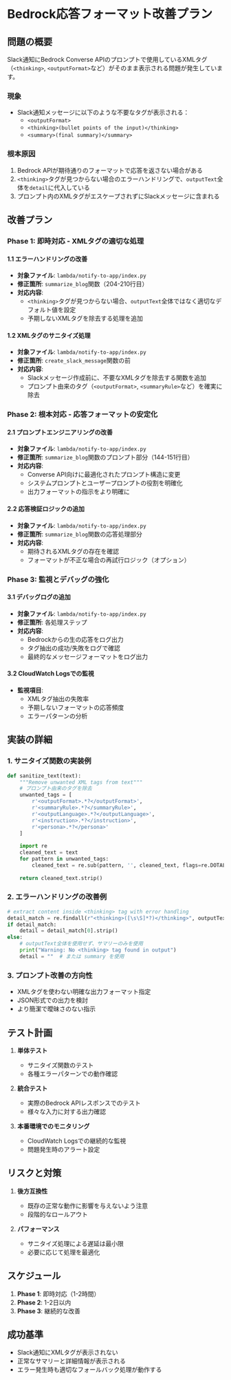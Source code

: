 # Bedrock応答フォーマット改善プラン

## 問題の概要

Slack通知にBedrock Converse APIのプロンプトで使用しているXMLタグ（`<thinking>`, `<outputFormat>`など）がそのまま表示される問題が発生しています。

### 現象
- Slack通知メッセージに以下のような不要なタグが表示される：
  - `<outputFormat>`
  - `<thinking>(bullet points of the input)</thinking>`
  - `<summary>(final summary)</summary>`

### 根本原因
1. Bedrock APIが期待通りのフォーマットで応答を返さない場合がある
2. `<thinking>`タグが見つからない場合のエラーハンドリングで、`outputText`全体を`detail`に代入している
3. プロンプト内のXMLタグがエスケープされずにSlackメッセージに含まれる

## 改善プラン

### Phase 1: 即時対応 - XMLタグの適切な処理

#### 1.1 エラーハンドリングの改善
- **対象ファイル**: `lambda/notify-to-app/index.py`
- **修正箇所**: `summarize_blog`関数（204-210行目）
- **対応内容**:
  - `<thinking>`タグが見つからない場合、`outputText`全体ではなく適切なデフォルト値を設定
  - 予期しないXMLタグを除去する処理を追加

#### 1.2 XMLタグのサニタイズ処理
- **対象ファイル**: `lambda/notify-to-app/index.py`
- **修正箇所**: `create_slack_message`関数の前
- **対応内容**:
  - Slackメッセージ作成前に、不要なXMLタグを除去する関数を追加
  - プロンプト由来のタグ（`<outputFormat>`, `<summaryRule>`など）を確実に除去

### Phase 2: 根本対応 - 応答フォーマットの安定化

#### 2.1 プロンプトエンジニアリングの改善
- **対象ファイル**: `lambda/notify-to-app/index.py`
- **修正箇所**: `summarize_blog`関数のプロンプト部分（144-151行目）
- **対応内容**:
  - Converse API向けに最適化されたプロンプト構造に変更
  - システムプロンプトとユーザープロンプトの役割を明確化
  - 出力フォーマットの指示をより明確に

#### 2.2 応答検証ロジックの追加
- **対象ファイル**: `lambda/notify-to-app/index.py`
- **修正箇所**: `summarize_blog`関数の応答処理部分
- **対応内容**:
  - 期待されるXMLタグの存在を確認
  - フォーマットが不正な場合の再試行ロジック（オプション）

### Phase 3: 監視とデバッグの強化

#### 3.1 デバッグログの追加
- **対象ファイル**: `lambda/notify-to-app/index.py`
- **修正箇所**: 各処理ステップ
- **対応内容**:
  - Bedrockからの生の応答をログ出力
  - タグ抽出の成功/失敗をログで確認
  - 最終的なメッセージフォーマットをログ出力

#### 3.2 CloudWatch Logsでの監視
- **監視項目**:
  - XMLタグ抽出の失敗率
  - 予期しないフォーマットの応答頻度
  - エラーパターンの分析

## 実装の詳細

### 1. サニタイズ関数の実装例

```python
def sanitize_text(text):
    """Remove unwanted XML tags from text"""
    # プロンプト由来のタグを除去
    unwanted_tags = [
        r'<outputFormat>.*?</outputFormat>',
        r'<summaryRule>.*?</summaryRule>',
        r'<outputLanguage>.*?</outputLanguage>',
        r'<instruction>.*?</instruction>',
        r'<persona>.*?</persona>'
    ]
    
    import re
    cleaned_text = text
    for pattern in unwanted_tags:
        cleaned_text = re.sub(pattern, '', cleaned_text, flags=re.DOTALL)
    
    return cleaned_text.strip()
```

### 2. エラーハンドリングの改善例

```python
# extract content inside <thinking> tag with error handling
detail_match = re.findall(r"<thinking>([\s\S]*?)</thinking>", outputText)
if detail_match:
    detail = detail_match[0].strip()
else:
    # outputText全体を使用せず、サマリーのみを使用
    print("Warning: No <thinking> tag found in output")
    detail = ""  # または summary を使用
```

### 3. プロンプト改善の方向性

- XMLタグを使わない明確な出力フォーマット指定
- JSON形式での出力を検討
- より簡潔で曖昧さのない指示

## テスト計画

1. **単体テスト**
   - サニタイズ関数のテスト
   - 各種エラーパターンでの動作確認

2. **統合テスト**
   - 実際のBedrock APIレスポンスでのテスト
   - 様々な入力に対する出力確認

3. **本番環境でのモニタリング**
   - CloudWatch Logsでの継続的な監視
   - 問題発生時のアラート設定

## リスクと対策

1. **後方互換性**
   - 既存の正常な動作に影響を与えないよう注意
   - 段階的なロールアウト

2. **パフォーマンス**
   - サニタイズ処理による遅延は最小限
   - 必要に応じて処理を最適化

## スケジュール

1. **Phase 1**: 即時対応（1-2時間）
2. **Phase 2**: 1-2日以内
3. **Phase 3**: 継続的な改善

## 成功基準

- Slack通知にXMLタグが表示されない
- 正常なサマリーと詳細情報が表示される
- エラー発生時も適切なフォールバック処理が動作する